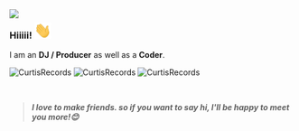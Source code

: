 <img align="left" src="https://s6.jpg.cm/2021/11/01/ICHljk.png">

### Hiiiii! <img src="https://raw.githubusercontent.com/ABSphreak/ABSphreak/master/gifs/Hi.gif" width="30px">

I am an **DJ / Producer** as well as a **Coder**.

![CurtisRecords](https://img.shields.io/badge/CurtisRecords-Curtis.CN-000000?style=flat&labelColor=000000&color=000000)
![CurtisRecords](https://img.shields.io/badge/Visual%20Studio-Code-000000?style=flat&labelColor=000000&color=000000)
![CurtisRecords](https://img.shields.io/badge/Lisence-Apache2.0%20%2F%20ANTI%20996-000000?style=flat&labelColor=000000&color=000000)

<br>

> ***I love to make friends. so if you want to say hi, I'll be happy to meet you more!😊***
